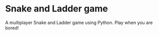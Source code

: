 # Snake and Ladder game

A multiplayer Snake and Ladder game using Python. Play when you are bored!
